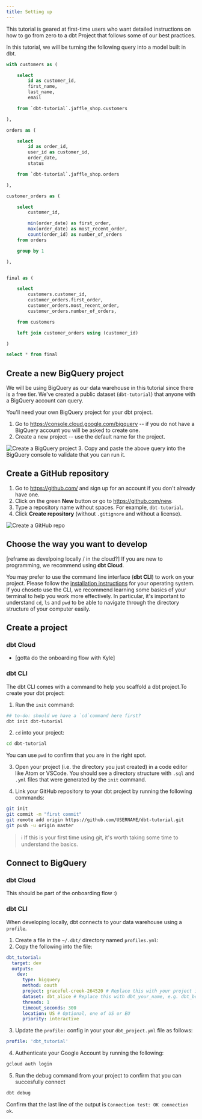 ```yaml
---
title: Setting up
---
```

This tutorial is geared at first-time users who want detailed instructions on how to go from zero to a dbt Project that follows some of our best practices.

In this tutorial, we will be turning the following query into a model built in dbt.
```sql
with customers as (

    select
        id as customer_id,
        first_name,
        last_name,
        email

    from `dbt-tutorial`.jaffle_shop.customers

),

orders as (

    select
        id as order_id,
        user_id as customer_id,
        order_date,
        status

    from `dbt-tutorial`.jaffle_shop.orders

),

customer_orders as (

    select
        customer_id,

        min(order_date) as first_order,
        max(order_date) as most_recent_order,
        count(order_id) as number_of_orders
    from orders

    group by 1

),


final as (

    select
        customers.customer_id,
        customer_orders.first_order,
        customer_orders.most_recent_order,
        customer_orders.number_of_orders,

    from customers

    left join customer_orders using (customer_id)

)

select * from final
```

## Create a new BigQuery project
We will be using BigQuery as our data warehouse in this tutorial since there is
a free tier. We've created a public dataset (`dbt-tutorial`) that anyone with
a BigQuery account can query.

You'll need your own BigQuery project for your dbt project.
1. Go to https://console.cloud.google.com/bigquery -- if you do not have a
BigQuery account you will be asked to create one.
2. Create a new project -- use the default name for the project.
<img alt="Create a BigQuery project" src="/img/create-bigquery-project.png" class="docImage"/>
3. Copy and paste the above query into the BigQuery console to validate that you
can run it.

## Create a GitHub repository
1. Go to https://github.com/ and sign up for an account if you don't already have one.
1. Click on the green **New** button or go to https://github.com/new.
1. Type a repository name without spaces. For example, `dbt-tutorial`.
1. Click **Create repository** (without `.gitignore` and without a license).

<img alt="Create a GitHub repo" src="/img/create-github-repo.png" class="docImage"/>

## Choose the way you want to develop
[reframe as develpoing locally / in the cloud?]
If you are new to programming, we recommend using **dbt Cloud**.


You may prefer to use the command line interface (**dbt CLI**) to work on your project.
Please follow the [installation instructions](https://docs.getdbt.com/docs/installation)
for your operating system.
If you choseto use the CLI, we recommend learning some basics of your terminal
to help you work more effectively. In particular, it's important to understand
`cd`, `ls` and `pwd` to be able to navigate through the directory structure of
your computer easily.

## Create a project
### dbt Cloud
* [gotta do the onboarding flow with Kyle]

### dbt CLI
The dbt CLI comes with a command to help you scaffold a dbt project.To create
your dbt project:
1. Run the `init` command:
```bash
## to-do: should we have a `cd`command here first?
dbt init dbt-tutorial
```
2. `cd` into your project:
```bash
cd dbt-tutorial
```
You can use `pwd` to confirm that you are in the right spot.

3. Open your project (i.e. the directory you just created) in a code editor like
Atom or VSCode. You should see a directory structure with `.sql` and `.yml` files
that were generated by the `init` command.

4. Link your GitHub repository to your dbt project by running the following
commands:
```bash
git init
git commit -m "first commit"
git remote add origin https://github.com/USERNAME/dbt-tutorial.git
git push -u origin master
```

> :information_source: If this is your first time using git, it's worth taking
some time to understand the basics.

## Connect to BigQuery
### dbt Cloud
This should be part of the onboarding flow :)

### dbt CLI
When developing locally, dbt connects to your data warehouse using a `profile`.
1. Create a file in the `~/.dbt/` directory named `profiles.yml`:
2. Copy the following into the file:
```yaml
dbt_tutorial:
  target: dev
  outputs:
    dev:
      type: bigquery
      method: oauth
      project: graceful-creek-264520 # Replace this with your project id
      dataset: dbt_alice # Replace this with dbt_your_name, e.g. dbt_bob
      threads: 1
      timeout_seconds: 300
      location: US # Optional, one of US or EU
      priority: interactive
```
3. Update the `profile:` config in your your `dbt_project.yml` file as follows:
```yaml
profile: 'dbt_tutorial'
```
4. Authenticate your Google Account by running the following:
```bash
gcloud auth login
```
5. Run the debug command from your project to confirm that you can succesfully
connect
```bash
dbt debug
```
Confirm that the last line of the output is `Connection test: OK connection ok`.
